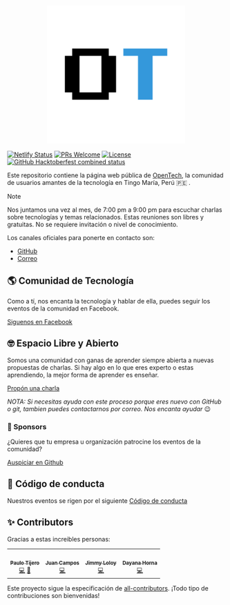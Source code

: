 <p align="center">
  <img src="public/assets/img/logo-without-bg.png" width="320"/>
</p>

[![Netlify Status](https://api.netlify.com/api/v1/badges/f6ad4d4e-3128-43db-a06e-6f63790cba6c/deploy-status)](https://app.netlify.com/sites/opentech/deploys)
[![PRs Welcome](https://img.shields.io/badge/PRs-welcome-brightgreen.svg)](http://makeapullrequest.com)
[![License](https://img.shields.io/badge/license-MIT-blue.svg)](https://github.com/opentech-pe/opentech.pe/blob/master/LICENSE)
[![GitHub Hacktoberfest combined status](https://img.shields.io/github/hacktoberfest/2022/opentech-pe/opentech.pe?style=flat-square)](https://github.com/opentech-pe/opentech.pe/issues)

Este repositorio contiene la página web pública de [OpenTech](https://opentech.pe), la comunidad de usuarios amantes de la tecnología en Tingo María, Perú :peru: .

> [!NOTE]
> Nos juntamos una vez al mes, de 7:00 pm a 9:00 pm para escuchar charlas sobre tecnologías y temas relacionados. Estas reuniones son libres y gratuitas. No se requiere invitación o nivel de conocimiento.

Los canales oficiales para ponerte en contacto son:

- [GitHub](https://github.com/opentech-pe)
- [Correo](hola@opentech.pe)

## :earth_americas: Comunidad de Tecnología

Como a tí, nos encanta la tecnología y hablar de ella, puedes seguir los eventos de la comunidad en Facebook.

[Siguenos en Facebook](https://facebook.com/OpenTechTM)

## :nerd_face: Espacio Libre y Abierto

Somos una comunidad con ganas de aprender siempre abierta a nuevas propuestas de charlas. Si hay algo en lo que eres experto o estas aprendiendo, la mejor forma de aprender es enseñar.

[Propón una charla](https://github.com/opentech-pe/opentech.pe/issues/new?assignees=jimmyloloy98%2C+juancx21&labels=cfp&template=propuesta-de-charla.md&title=T%C3%ADtulo+de+tu+charla)

_NOTA: Si necesitas ayuda con este proceso porque eres nuevo con GitHub o git, tambien puedes contactarnos por correo. Nos encanta ayudar_ :wink:

### :gem: Sponsors

¿Quieres que tu empresa u organización patrocine los eventos de la comunidad?

[Auspiciar en Github](https://github.com/sponsors/opentech-pe)

## :scroll: Código de conducta

Nuestros eventos se rigen por el siguiente [Código de conducta](/CODE_OF_CONDUCT.md)

## ✨ Contributors

Gracias a estas increibles personas:

<!-- ALL-CONTRIBUTORS-LIST:START - Do not remove or modify this section -->
<!-- prettier-ignore-start -->
<!-- markdownlint-disable -->
<table>
  <tr>
    <td align="center"><a href="https://github.com/paulotijero"><img src="https://avatars2.githubusercontent.com/u/28131369?v=4" width="100px;" alt=""/><br /><sub><b>Paulo Tijero</b></sub></a><br /><a href="https://github.com/opentech-pe/opentech.pe/commits?author=paulotijero" title="Code">💻</a> <a href="#projectManagement-paulotijero" title="Project Management">📆</a></td>
    <td align="center"><a href="https://juancxh.com/"><img src="https://avatars2.githubusercontent.com/u/54485410?v=4" width="100px;" alt=""/><br /><sub><b>Juan Campos</b></sub></a><br /><a href="https://github.com/opentech-pe/opentech.pe/commits?author=Juancxh" title="Code">💻</a></td>
    <td align="center"><a href="https://github.com/jimmyloloy98"><img src="https://avatars.githubusercontent.com/u/49881423" width="100px;" alt=""/><br /><sub><b>Jimmy Loloy</b></sub></a><br /><a href="https://github.com/opentech-pe/opentech.pe/commits?author=JimmyLoloy98" title="Code">💻</a></td>
    <td align="center"><a href="https://github.com/DayanaHorna28"><img src="https://avatars.githubusercontent.com/u/92654477" width="100px;" alt=""/><br /><sub><b>Dayana Horna</b></sub></a><br /><a href="https://github.com/opentech-pe/opentech.pe/commits?author=DayanaHorna28" title="Code">💻</a></td>
  </tr>
  </tr>
</table>

<!-- markdownlint-enable -->
<!-- prettier-ignore-end -->
<!-- ALL-CONTRIBUTORS-LIST:END -->

Este proyecto sigue la especificación de [all-contributors](https://github.com/all-contributors/all-contributors). ¡Todo tipo de contribuciones son bienvenidas!
